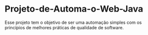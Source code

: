 # Projeto-de-Automa-o-Web-Java
Esse projeto tem o objetivo de ser uma automação simples com os princípios de melhores práticas de qualidade de software.
